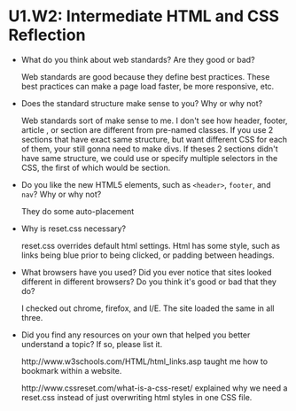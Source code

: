 # U1.W2: Intermediate HTML and CSS Reflection

* What do you think about web standards? Are they good or bad?
    <p>Web standards are good because they define best practices. These best practices can make a page load faster, be more responsive, etc.</p> 
* Does the standard structure make sense to you? Why or why not?
    <p>Web standards sort of make sense to me. I don't see how header, footer, article , or section are  different from pre-named classes. If you use 2 sections that have exact same structure, but want different CSS for each of them, your still gonna need to make divs. If theses 2 sections didn't have same structure, we could use or specify multiple selectors in the CSS, the first of which would be section.</p>
* Do you like the new HTML5 elements, such as `<header>`, `footer`, and `nav`? Why or why not?
    <p>They do some auto-placement</p>
* Why is reset.css necessary?
    <p>reset.css overrides default html settings. Html has some style, such as links being blue prior to being clicked, or padding between headings.</p>
* What browsers have you used? Did you ever notice that sites looked different in different browsers? Do you think it's good or bad that they do?
    <p>I checked out chrome, firefox, and I/E. The site loaded the same in all three.</p>
* Did you find any resources on your own that helped you better understand a topic? If so, please list it.
    <p>http://www.w3schools.com/HTML/html_links.asp taught me how to bookmark within a website. </p>
    <p>http://www.cssreset.com/what-is-a-css-reset/ explained why we need a reset.css instead of just overwriting html styles in one CSS file. </p>
